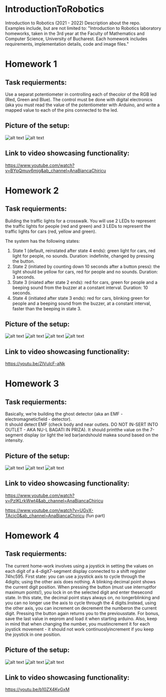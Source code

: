 # IntroductionToRobotics
Introduction to Robotics (2021 - 2022) Description about the repo. Examples include, but are not limited to: "Introduction to Robotics laboratory homeworks, taken in the 3rd year at the Faculty of Mathematics and Computer Science, University of Bucharest. Each homework includes requirements, implementation details, code and image files." 
# Homework 1 
## Task requierments:
Use a separat potentiometer in controlling each of thecolor of the RGB led (Red, Green and Blue).  The control must be done with digital electronics (aka you must read the value of the potentiometer with Arduino, and write a mapped value to each of the pins connected to the led.
## Picture of the setup:
![alt text](https://github.com/anabiancachiricu/IntroductionToRobotics/blob/main/poza1.jpeg)
![alt text](https://github.com/anabiancachiricu/IntroductionToRobotics/blob/main/poza2.jpeg)

## Link to video showcasing functionality:
https://www.youtube.com/watch?v=BYpQmuv6mjg&ab_channel=AnaBiancaChiricu

# Homework 2
## Task requierments:
Building the traffic lights for a crosswalk. You will use 2 LEDs to represent the traffic lights for people (red and green) and 3 LEDs to represent the traffic lights for cars (red, yellow and green).

The system has the following states:
1. State 1 (default, reinstated after state 4 ends): green light for cars, red light for people, no sounds. Duration: indefinite, changed by pressing the button.
2. State 2 (initiated by counting down 10 seconds after a button press): the light should be yellow for cars, red for people and no sounds. Duration: 3 seconds.
3. State 3 (iniated after state 2 ends): red for cars, green for people and a beeping sound from the buzzer at a constant interval. Duration: 10 seconds.
4. State 4 (initiated after state 3 ends): red for cars, blinking green for people and a beeping sound from the buzzer, at a constant interval, faster than the beeping in state 3.

## Picture of the setup:
![alt text](https://github.com/anabiancachiricu/IntroductionToRobotics/blob/main/Poza1.jpeg)
![alt text](https://github.com/anabiancachiricu/IntroductionToRobotics/blob/main/Poza2.jpeg)
![alt text](https://github.com/anabiancachiricu/IntroductionToRobotics/blob/main/Poza3.jpeg)
![alt text](https://github.com/anabiancachiricu/IntroductionToRobotics/blob/main/Poza4.jpeg)

## Link to video showcasing functionality:
https://youtu.be/ZIVulcF-aNk


# Homework 3
## Task requierments:
Basically, we’re building the ghost detector (aka an EMF - electromagneticfield  -  detector).   
It should detect EMF (check body and near outlets.  DO NOT IN-SERT INTO OUTLET - AKA NU-L BAGATI IN PRIZA). It should printthe value on the 7-segment display (or light the led bar)andshould makea sound based on the intensity.

## Picture of the setup:
![alt text](https://github.com/anabiancachiricu/IntroductionToRobotics/blob/main/Hw3_poza1.jpeg)
![alt text](https://github.com/anabiancachiricu/IntroductionToRobotics/blob/main/Hw3_poza2.jpeg)
![alt text](https://github.com/anabiancachiricu/IntroductionToRobotics/blob/main/Hw3_poza3.jpeg)


## Link to video showcasing functionality:
https://www.youtube.com/watch?v=PzIKLrkWwt4&ab_channel=AnaBiancaChiricu

https://www.youtube.com/watch?v=UGvX-TAcic0&ab_channel=AnaBiancaChiricu (fun part)

# Homework 4
## Task requierments:
The current home-work  involves  using  a  joystick  in  setting  the  values  on  each  digit  of  a  4-digit7-segment display connected to a shift register 74hc595. 
First  state:   you  can  use  a  joystick  axis  to  cycle  through  the  4digits; using the other axis does nothing.  A blinking decimal point shows the current digit position.  When pressing the button (must use interruptfor  maximum  points!),  you  lock  in  on  the  selected  digit  and  enter  thesecond state.  In this state, the decimal point stays always on, no longerblinking and you can no longer use the axis to cycle through the 4 digits.Instead, using the other axis, you can increment on decrement the numberon the current digit.  Pressing the button again returns you to the previousstate.  For bonus, save the last value in eeprom and load it when starting arduino.  Also, keep in mind that when changing the number, you mustincrement it for each joystick movement - it should not work continuoslyincrement if you keep the joystick in one position.

## Picture of the setup:
![alt text](https://github.com/anabiancachiricu/IntroductionToRobotics/blob/main/Hw4_poza2.jpeg)
![alt text](https://github.com/anabiancachiricu/IntroductionToRobotics/blob/main/Hw4_poza1.jpeg)
![alt text](https://github.com/anabiancachiricu/IntroductionToRobotics/blob/main/Hw4_poza3.jpeg)

## Link to video showcasing functionality:
https://youtu.be/b10ZX4KvGxM
